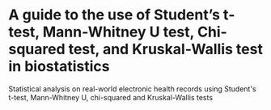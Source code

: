 # A guide to the use of Student’s t-test, Mann-Whitney U test, Chi-squared test, and Kruskal-Wallis test in biostatistics
Statistical analysis on real-world electronic health records using Student's t-test, Mann-Whitney U, chi-squared and Kruskal-Wallis tests

